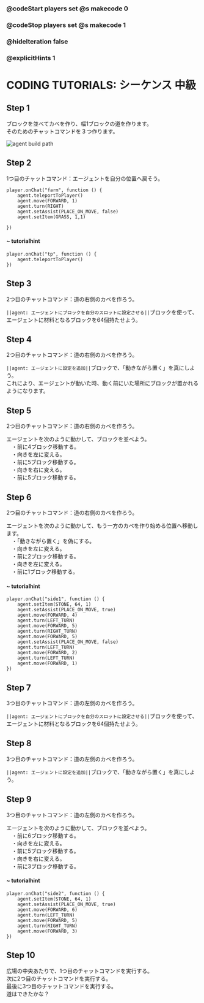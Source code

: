 ### @codeStart players set @s makecode 0
### @codeStop players set @s makecode 1

### @hideIteration false 
### @explicitHints 1


# CODING TUTORIALS: シーケンス 中級

## Step 1
ブロックを並べてカベを作り、幅1ブロックの道を作ります。  
そのためのチャットコマンドを３つ作ります。

![agent build path](https://teck89.xsrv.jp/tech89/course/minecraft_EE/img/sequencing_intermediate.png)


## Step 2
1つ目のチャットコマンド：エージェントを自分の位置へ戻そう。

```ghost
player.onChat("farm", function () {
    agent.teleportToPlayer()
    agent.move(FORWARD, 1)
    agent.turn(RIGHT)
    agent.setAssist(PLACE_ON_MOVE, false)
    agent.setItem(GRASS, 1,1)
    
})

``` 

#### ~ tutorialhint

```block
player.onChat("tp", function () {
    agent.teleportToPlayer()
})

``` 

## Step 3
2つ目のチャットコマンド：道の右側のカベを作ろう。

``||agent: エージェントにブロックを自分のスロットに設定させる||``ブロックを使って、  
エージェントに材料となるブロックを64個持たせよう。

## Step 4
2つ目のチャットコマンド：道の右側のカベを作ろう。

``||agent: エージェントに設定を追加||``ブロックで、「動きながら置く」を真にしよう。  
これにより、エージェントが動いた時、動く前にいた場所にブロックが置かれるようになります。


## Step 5
2つ目のチャットコマンド：道の右側のカベを作ろう。

エージェントを次のように動かして、ブロックを並べよう。  
　・前に4ブロック移動する。  
　・向きを左に変える。  
　・前に5ブロック移動する。  
　・向きを右に変える。  
　・前に5ブロック移動する。  

## Step 6
2つ目のチャットコマンド：道の右側のカベを作ろう。

エージェントを次のように動かして、もう一方のカベを作り始める位置へ移動します。  
　・「動きながら置く」を偽にする。  
　・向きを左に変える。  
　・前に2ブロック移動する。  
　・向きを左に変える。   
　・前に1ブロック移動する。  

#### ~ tutorialhint

```block
player.onChat("side1", function () {
    agent.setItem(STONE, 64, 1)
    agent.setAssist(PLACE_ON_MOVE, true)
    agent.move(FORWARD, 4)
    agent.turn(LEFT_TURN)
    agent.move(FORWARD, 5)
    agent.turn(RIGHT_TURN)
    agent.move(FORWARD, 5)
    agent.setAssist(PLACE_ON_MOVE, false)
    agent.turn(LEFT_TURN)
    agent.move(FORWARD, 2)
    agent.turn(LEFT_TURN)
    agent.move(FORWARD, 1)
})

```

## Step 7
3つ目のチャットコマンド：道の左側のカベを作ろう。

``||agent: エージェントにブロックを自分のスロットに設定させる||``ブロックを使って、  
エージェントに材料となるブロックを64個持たせよう。

## Step 8
3つ目のチャットコマンド：道の左側のカベを作ろう。

``||agent: エージェントに設定を追加||``ブロックで、「動きながら置く」を真にしよう。  

## Step 9
3つ目のチャットコマンド：道の左側のカベを作ろう。

エージェントを次のように動かして、ブロックを並べよう。  
　・前に6ブロック移動する。  
　・向きを左に変える。  
　・前に5ブロック移動する。  
　・向きを右に変える。  
　・前に3ブロック移動する。  

#### ~ tutorialhint

```block
player.onChat("side2", function () {
    agent.setItem(STONE, 64, 1)
    agent.setAssist(PLACE_ON_MOVE, true)
    agent.move(FORWARD, 6)
    agent.turn(LEFT_TURN)
    agent.move(FORWARD, 5)
    agent.turn(RIGHT_TURN)
    agent.move(FORWARD, 3)
})

```
## Step 10
広場の中央あたりで、1つ目のチャットコマンドを実行する。  
次に2つ目のチャットコマンドを実行する。  
最後に3つ目のチャットコマンドを実行する。  
道はできたかな？